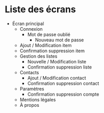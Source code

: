 # Liste des écrans

- Écran principal
	- Connexion
		- Mot de passe oublié
			- Nouveau mot de passe
	- Ajout / Modification item
	- Confirmation suppression item
	- Gestion des listes
		- Nouvelle / Modification liste
		- Confirmation suppression liste
	- Contacts
		- Ajout / Modification contact
		- Confirmation suppression contact
	- Paramètres
		- Confirmation suppression compte
	- Mentions légales
	- À propos
	
